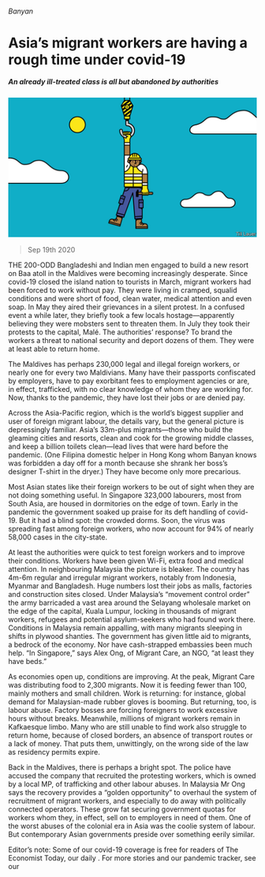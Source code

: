 ###### Banyan

# Asia’s migrant workers are having a rough time under covid-19 

##### An already ill-treated class is all but abandoned by authorities 

![image](images/20200919_ASD001_0.jpg) 

> Sep 19th 2020 

THE 200-ODD Bangladeshi and Indian men engaged to build a new resort on Baa atoll in the Maldives were becoming increasingly desperate. Since covid-19 closed the island nation to tourists in March, migrant workers had been forced to work without pay. They were living in cramped, squalid conditions and were short of food, clean water, medical attention and even soap. In May they aired their grievances in a silent protest. In a confused event a while later, they briefly took a few locals hostage—apparently believing they were mobsters sent to threaten them. In July they took their protests to the capital, Malé. The authorities’ response? To brand the workers a threat to national security and deport dozens of them. They were at least able to return home.

The Maldives has perhaps 230,000 legal and illegal foreign workers, or nearly one for every two Maldivians. Many have their passports confiscated by employers, have to pay exorbitant fees to employment agencies or are, in effect, trafficked, with no clear knowledge of whom they are working for. Now, thanks to the pandemic, they have lost their jobs or are denied pay.


Across the Asia-Pacific region, which is the world’s biggest supplier and user of foreign migrant labour, the details vary, but the general picture is depressingly familiar. Asia’s 33m-plus migrants—those who build the gleaming cities and resorts, clean and cook for the growing middle classes, and keep a billion toilets clean—lead lives that were hard before the pandemic. (One Filipina domestic helper in Hong Kong whom Banyan knows was forbidden a day off for a month because she shrank her boss’s designer T-shirt in the dryer.) They have become only more precarious.

Most Asian states like their foreign workers to be out of sight when they are not doing something useful. In Singapore 323,000 labourers, most from South Asia, are housed in dormitories on the edge of town. Early in the pandemic the government soaked up praise for its deft handling of covid-19. But it had a blind spot: the crowded dorms. Soon, the virus was spreading fast among foreign workers, who now account for 94% of nearly 58,000 cases in the city-state.

At least the authorities were quick to test foreign workers and to improve their conditions. Workers have been given Wi-Fi, extra food and medical attention. In neighbouring Malaysia the picture is bleaker. The country has 4m-6m regular and irregular migrant workers, notably from Indonesia, Myanmar and Bangladesh. Huge numbers lost their jobs as malls, factories and construction sites closed. Under Malaysia’s “movement control order” the army barricaded a vast area around the Selayang wholesale market on the edge of the capital, Kuala Lumpur, locking in thousands of migrant workers, refugees and potential asylum-seekers who had found work there. Conditions in Malaysia remain appalling, with many migrants sleeping in shifts in plywood shanties. The government has given little aid to migrants, a bedrock of the economy. Nor have cash-strapped embassies been much help. “In Singapore,” says Alex Ong, of Migrant Care, an NGO, “at least they have beds.”

As economies open up, conditions are improving. At the peak, Migrant Care was distributing food to 2,300 migrants. Now it is feeding fewer than 100, mainly mothers and small children. Work is returning: for instance, global demand for Malaysian-made rubber gloves is booming. But returning, too, is labour abuse. Factory bosses are forcing foreigners to work excessive hours without breaks. Meanwhile, millions of migrant workers remain in Kafkaesque limbo. Many who are still unable to find work also struggle to return home, because of closed borders, an absence of transport routes or a lack of money. That puts them, unwittingly, on the wrong side of the law as residency permits expire.

Back in the Maldives, there is perhaps a bright spot. The police have accused the company that recruited the protesting workers, which is owned by a local MP, of trafficking and other labour abuses. In Malaysia Mr Ong says the recovery provides a “golden opportunity” to overhaul the system of recruitment of migrant workers, and especially to do away with politically connected operators. These grow fat securing government quotas for workers whom they, in effect, sell on to employers in need of them. One of the worst abuses of the colonial era in Asia was the coolie system of labour. But contemporary Asian governments preside over something eerily similar.

Editor’s note: Some of our covid-19 coverage is free for readers of The Economist Today, our daily . For more stories and our pandemic tracker, see our 

